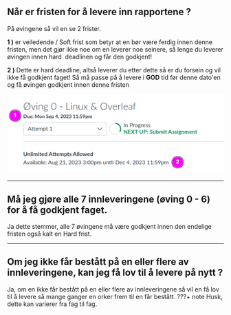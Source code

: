 ## Når er fristen for å levere inn rapportene ?
På øvingene så vil en se 2 frister.

**1 )** er veiledende / Soft frist som betyr at en bør være ferdig innen denne fristen, men det gjør ikke noe om en leverer noe seinere, så lenge du leverer øvingen innen hard  deadlinen og får den godkjent!

**2 )** Dette er hard deadline, altså leverer du etter dette så er du forsein og vil ikke få godkjent faget! Så må passe på å levere i **GOD** tid før denne dato'en og få øvingen godkjent innen denne fristen

![](./assets/2024-09-12-13-49-11.png)

---


## Må jeg gjøre alle 7 innleveringene (øving 0 - 6) for å få godkjent faget.
Ja dette stemmer, alle 7 øvingene må være godkjent innen den endelige fristen også kalt en Hard frist.

---

## Om jeg ikke får bestått på en eller flere av innleveringene, kan jeg få lov til å levere på nytt ?
Ja, om en ikke får bestått på en eller flere av innleveringene så vil en få lov til å levere så mange ganger en orker frem til en får bestått.
???+ note
    Husk, dette kan varierer fra fag til fag.

